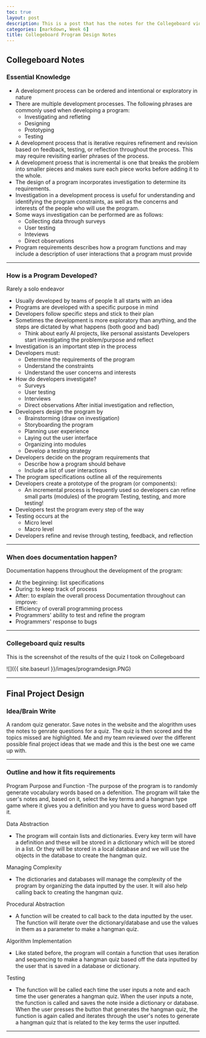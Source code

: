 ```yaml
---
toc: true
layout: post
description: This is a post that has the notes for the Collegeboard videos on program design
categories: [markdown, Week 6]
title: Collegeboard Program Design Notes
---
```

## Collegeboard Notes

### Essential Knowledge
- A development process can be ordered and intentional or exploratory in nature
- There are multiple development processes. The following phrases are commonly used when developing a program:
    - Investigating and refleting
    - Designing
    - Prototyping
    - Testing
- A development process that is iterative requires refinement and revision based on feedback, testing, or reflection throughout the process. This may require revisiting earlier phrases of the process.
- A development proess that is incremental is one that breaks the problem into smaller pieces and makes sure each piece works before adding it to the whole.
- The design of a program incorporates investigation to determine its requirements.
- Investigation in a development process is useful for understanding and identifying the program constraints, as well as the concerns and interests of the people who will use the program.
- Some ways investigation can be performed are as follows:
    - Collecting data through surveys
    - User testing
    - Inteviews
    - Direct observations
- Program requirements describes how a program functions and may include a description of user interactions that a program must provide

---

### How is a Program Developed?
Rarely a solo endeavor
- Usually developed by teams of people
It all starts with an idea
- Programs are developed with a specific purpose in mind
- Developers follow specific steps and stick to their plan
- Sometimes the development is more exploratory than anything, and the steps are dictated by what happens (both good and bad)
    - Think about early AI projects, like personal assistants
Developers start investigating the problem/purpose and reflect
- Investigation is an important step in the process
- Developers must:
    - Determine the requirements of the program
    - Understand the constraints
    - Understand the user concerns and interests
- How do developers investigate?
    - Surveys
    - User testing
    - Interviews
    - Direct observations
After initial investigation and reflection,
- Developers design the program by
    - Brainstorming (draw on investigation)
    - Storyboarding the program
    - Planning user experience
    - Laying out the user interface
    - Organizing into modules
    - Develop a testing strategy
- Developers decide on the program requirements that
    - Describe how a program should behave
    - Include a list of user interactions
- The program specifications outline all of the requirements
- Developers create a prototype of the program (or components):
    - An incremental process is frequently used so developers can refine small parts (modules) of the program
Testing, testing, and more testing!
- Developers test the program every step of the way
- Testing occurs at the
    - Micro level
    - Macro level
- Developers refine and revise through testing, feedback, and reflection

---

### When does documentation happen?
Documentation happens throughout the development of the program:
- At the beginning: list specifications
- During: to keep track of process
- After: to explain the overall process
Documentation throughout can improve:
- Efficiency of overall programming process
- Programmers' ability to test and refine the program
- Programmers' response to bugs

---

### Collegeboard quiz results
This is the screenshot of the results of the quiz I took on Collegeboard

![]({{ site.baseurl }}/images/programdesign.PNG)

---

## Final Project Design

### Idea/Brain Write
A random quiz generator. Save notes in the website and the alogrithm uses the notes to genrate questions for a quiz. The quiz is then scored and the topics missed are highlighted.
Me and my team reviewed over the different possible final project ideas that we made and this is the best one we came up with.

---

### Outline and how it fits requirements
Program Purpose and Function
-The purpose of the program is to randomly generate vocabulary words based on a defenition. The program will take the user's notes and, based on it, select the key terms and a hangman type game where it gives you a definition and you have to guess word based off it.

Data Abstraction
- The program will contain lists and dictionaries. Every key term will have a definition and these will be stored in a dictionary which will be stored in a list. Or they will be stored in a local database and we will use the objects in the database to create the hangman quiz.

Managing Complexity
- The dictionaries and databases will manage the complexity of the program by organizing the data inputted by the user. It will also help calling back to creating the hangman quiz.

Procedural Abstraction
- A function will be created to call back to the data inputted by the user. The function will iterate over the dictionary/database and use the values in them as a parameter to make a hangman quiz.

Algorithm Implementation
- Like stated before, the program will contain a function that uses iteration and sequencing to make a hangman quiz based off the data inputted by the user that is saved in a database or dictionary.

Testing
- The function will be called each time the user inputs a note and each time the user generates a hangman quiz. When the user inputs a note, the function is called and saves the note inside a dictionary or database. When the user presses the button that generates the hangman quiz, the function is again called and iterates through the user's notes to generate a  hangman quiz that is related to the key terms the user inputted.

---
